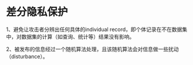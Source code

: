 # 差分隐私保护

1、避免让攻击者分辨出任何具体的individual record，即个体记录在不在数据集中，对数据集的计算（如查询、统计等）结果没有影响。

2、被发布的信息经过一个随机算法处理，且该随机算法会对信息做一些扰动（disturbance）。
